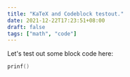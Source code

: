 ```yaml
---
title: "KaTeX and Codeblock testout."
date: 2021-12-22T17:23:51+08:00
draft: false
tags: ["math", "code"]
---
```


Let's test out some block code here:

```c 
prinf()

```